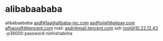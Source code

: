# alibabaababa
alibabaababa
asdf4faa@alibaba-inc.com
asdfjoijef@alipay.com
afhaosdf@tencent.com
mail: asdr@mail.tencent.com
ssh root@10.22.12.43 -p36000
password nishishabima
